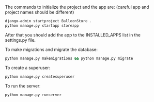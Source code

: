 The commands to initialize the project and the app are: (careful app and project names should be different)
```bash
django-admin startproject BalloonStore .
python manage.py startapp storeapp
```
After that you should add the app to the INSTALLED_APPS list in the settings.py file.

To make migrations and migrate the database:
```bash
python manage.py makemigrations && python manage.py migrate
```
To create a superuser:
```bash
python manage.py createsuperuser
```
To run the server:
```bash
python manage.py runserver
```

